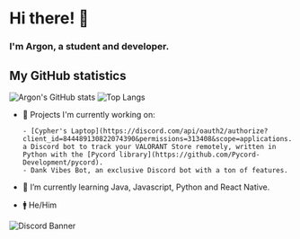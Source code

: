# Hi there! 👋

### I'm Argon, a student and developer.


## My GitHub statistics
![Argon's GitHub stats](https://github-readme-stats.vercel.app/api?username=argo0n&show_icons=true&theme=tokyonight&count_private=true) ![Top Langs](https://github-readme-stats.vercel.app/api/top-langs/?username=argo0n&theme=tokyonight&layout=compact)

- 🔭 Projects I'm currently working on:

      - [Cypher's Laptop](https://discord.com/api/oauth2/authorize?client_id=844489130822074390&permissions=313408&scope=applications.commands%20bot), a Discord bot to track your VALORANT Store remotely, written in Python with the [Pycord library](https://github.com/Pycord-Development/pycord). 
      - Dank Vibes Bot, an exclusive Discord bot with a ton of features.
      

- 🌱 I’m currently learning Java, Javascript, Python and React Native.
- 🚹 He/Him


<picture>
      <source media="(prefers-color-scheme: dark)" srcset="https://discord.c99.nl/widget/theme-4/650647680837484556.png">
      <source media="(prefers-color-scheme: light)" srcset="https://discord.c99.nl/widget/theme-5/650647680837484556.png">
      <img alt="Discord Banner" src="[https://user-images.githubusercontent.com/25423296/163456779-a8556205-d0a5-45e2-ac17-42d089e3c3f8.png](https://discord.c99.nl/widget/theme-4/650647680837484556.png)">
    </picture>

